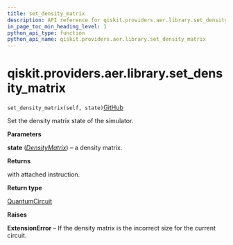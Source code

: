 ```yaml
---
title: set_density_matrix
description: API reference for qiskit.providers.aer.library.set_density_matrix
in_page_toc_min_heading_level: 1
python_api_type: function
python_api_name: qiskit.providers.aer.library.set_density_matrix
---
```


# qiskit.providers.aer.library.set\_density\_matrix

<span id="qiskit.providers.aer.library.set_density_matrix" />

`set_density_matrix(self, state)`[GitHub](https://github.com/qiskit/qiskit-aer/tree/stable/0.10/qiskit/providers/aer/library/set_instructions/set_density_matrix.py "view source code")

Set the density matrix state of the simulator.

**Parameters**

**state** ([*DensityMatrix*](qiskit.quantum_info.DensityMatrix "qiskit.quantum_info.DensityMatrix")) – a density matrix.

**Returns**

with attached instruction.

**Return type**

[QuantumCircuit](qiskit.circuit.QuantumCircuit "qiskit.circuit.QuantumCircuit")

**Raises**

**ExtensionError** – If the density matrix is the incorrect size for the current circuit.

